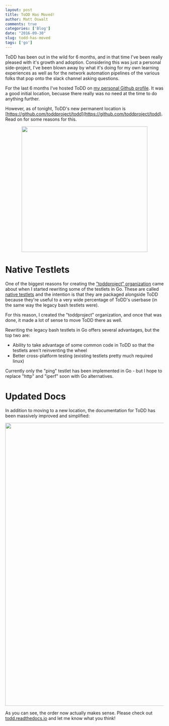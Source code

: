 ```yaml
---
layout: post
title: ToDD Has Moved!
author: Matt Oswalt
comments: true
categories: ['Blog']
date: "2016-09-30"
slug: todd-has-moved
tags: ['go']
---
```



ToDD has been out in the wild for 6 months, and in that time I've been really pleased with it's growth and adoption. Considering this was just a personal side-project, I've been blown away by what it's doing for my own learning experiences as well as for the network automation pipelines of the various folks that pop onto the slack channel asking questions.

For the last 6 months I've hosted ToDD on [my personal Github profile](https://github.com/Mierdin). It was a good initial location, becuase there really was no need at the time to do anything further.

However, as of tonight, ToDD's new permanent location is [https://github.com/toddproject/todd](https://github.com/toddproject/todd). Read on for some reasons for this.

<div style="text-align:center;"><a href="assets/2016/09/github.png"><img src="assets/2016/09/github.png" width="400" ></a></div>

# Native Testlets

One of the biggest reasons for creating the ["toddproject" organization](https://github.com/toddproject) came about when I started rewriting some of the testlets in Go. These are called [native testlets](https://todd.readthedocs.io/en/latest/testlets/nativetestlets/nativetestlets.html) and the intention is that they are packaged alongside ToDD because they're useful to a very wide percentage of ToDD's userbase (in the same way the legacy bash testlets were).

For this reason, I created the "toddproject" organization, and once that was done, it made a lot of sense to move ToDD there as well.

Rewriting the legacy bash testlets in Go offers several advantages, but the top two are:

- Ability to take advantage of some common code in ToDD so that the testlets aren't reinventing the wheel
- Better cross-platform testing (existing testlets pretty much required linux)

Currently only the "ping" testlet has been implemented in Go - but I hope to replace "http" and "iperf" soon with Go alternatives.

# Updated Docs

In addition to moving to a new location, the documentation for ToDD has been massively improved and simplified:

<div style="text-align:center;"><a href="assets/2016/09/newandold.png"><img src="assets/2016/09/newandold.png" width="900" ></a></div>

As you can see, the order now actually makes sense. Please check out [todd.readthedocs.io](https://todd.readthedocs.io/en/latest/) and let me know what you think!

